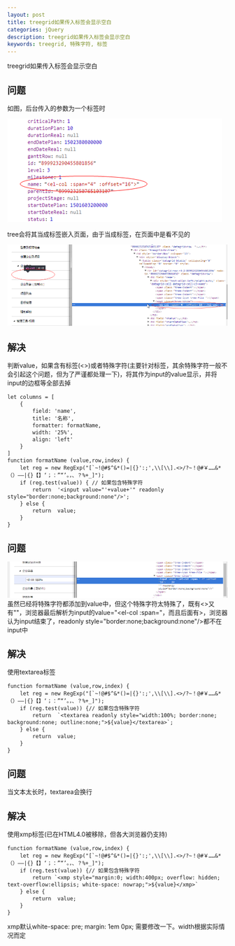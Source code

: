 ```yaml
---
layout: post
title: treegrid如果传入标签会显示空白
categories: jQuery
description: treegrid如果传入标签会显示空白
keywords: treegrid, 特殊字符, 标签
---
```


treegrid如果传入标签会显示空白


## 问题

如图，后台传入的参数为一个标签时

![](/assets/images/posts/jquery/esHSCJv.png)

tree会将其当成标签嵌入页面，由于当成标签，在页面中是看不见的

![](/assets/images/posts/jquery/aKB3PZC.png)

## 解决
判断value，如果含有标签(<>)或者特殊字符(主要针对标签，其余特殊字符一般不会引起这个问题，但为了严谨都处理一下)，将其作为input的value显示，并将input的边框等全部去掉
```
let columns = [
    {
        field: 'name',
        title: '名称',
        formatter: formatName,
        width: '25%',
        align: 'left'
    }
]
function formatName (value,row,index) {
    let reg = new RegExp("[`~!@#$^&*()=|{}':;',\\[\\].<>/?~！@#￥……&*（）——|{}【】‘；：”“’。，、？%+_]");
    if (reg.test(value)) { // 如果包含特殊字符
        return  '<input value="'+value+'" readonly style="border:none;background:none"/>';
    } else {
        return  value;
    }
}
```
## 问题
![](/assets/images/posts/jquery/tIZbMjR.png)
虽然已经将特殊字符都添加到value中，但这个特殊字符太特殊了，既有<>又有""，浏览器最后解析为input的value="<el-col :span="，而且后面有>，浏览器认为input结束了，readonly style="border:none;background:none"/>都不在input中
## 解决
使用textarea标签
```
function formatName (value,row,index) {
    let reg = new RegExp("[`~!@#$^&*()=|{}':;',\\[\\].<>/?~！@#￥……&*（）——|{}【】‘；：”“’。，、？%+_]");
    if (reg.test(value)) {// 如果包含特殊字符
        return  `<textarea readonly style="width:100%; border:none; background:none; outline:none;">${value}</textarea>`;
    } else {
        return  value;
    }
}
```

## 问题

当文本太长时，textarea会换行

## 解决

使用xmp标签(已在HTML4.0被移除，但各大浏览器仍支持)

```
function formatName (value,row,index) {
    let reg = new RegExp("[`~!@#$^&*()=|{}':;',\\[\\].<>/?~！@#￥……&*（）——|{}【】‘；：”“’。，、？%+_]");
    if (reg.test(value)) {// 如果包含特殊字符
        return `<xmp style="margin:0; width:400px; overflow: hidden; text-overflow:ellipsis; white-space: nowrap;">${value}</xmp>`
    } else {
        return  value;
    }
}
```
xmp默认white-space: pre; margin: 1em 0px; 需要修改一下。width根据实际情况而定